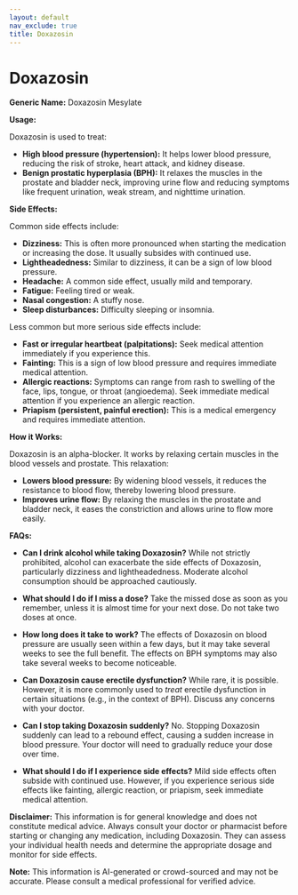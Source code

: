 ```yaml
---
layout: default
nav_exclude: true
title: Doxazosin
---
```


# Doxazosin

**Generic Name:** Doxazosin Mesylate

**Usage:**

Doxazosin is used to treat:

* **High blood pressure (hypertension):**  It helps lower blood pressure, reducing the risk of stroke, heart attack, and kidney disease.
* **Benign prostatic hyperplasia (BPH):**  It relaxes the muscles in the prostate and bladder neck, improving urine flow and reducing symptoms like frequent urination, weak stream, and nighttime urination.


**Side Effects:**

Common side effects include:

* **Dizziness:** This is often more pronounced when starting the medication or increasing the dose.  It usually subsides with continued use.
* **Lightheadedness:** Similar to dizziness, it can be a sign of low blood pressure.
* **Headache:**  A common side effect, usually mild and temporary.
* **Fatigue:** Feeling tired or weak.
* **Nasal congestion:** A stuffy nose.
* **Sleep disturbances:** Difficulty sleeping or insomnia.

Less common but more serious side effects include:

* **Fast or irregular heartbeat (palpitations):** Seek medical attention immediately if you experience this.
* **Fainting:** This is a sign of low blood pressure and requires immediate medical attention.
* **Allergic reactions:**  Symptoms can range from rash to swelling of the face, lips, tongue, or throat (angioedema). Seek immediate medical attention if you experience an allergic reaction.
* **Priapism (persistent, painful erection):**  This is a medical emergency and requires immediate attention.


**How it Works:**

Doxazosin is an alpha-blocker.  It works by relaxing certain muscles in the blood vessels and prostate.  This relaxation:

* **Lowers blood pressure:** By widening blood vessels, it reduces the resistance to blood flow, thereby lowering blood pressure.
* **Improves urine flow:** By relaxing the muscles in the prostate and bladder neck, it eases the constriction and allows urine to flow more easily.


**FAQs:**

* **Can I drink alcohol while taking Doxazosin?**  While not strictly prohibited, alcohol can exacerbate the side effects of Doxazosin, particularly dizziness and lightheadedness.  Moderate alcohol consumption should be approached cautiously.

* **What should I do if I miss a dose?** Take the missed dose as soon as you remember, unless it is almost time for your next dose.  Do not take two doses at once.

* **How long does it take to work?**  The effects of Doxazosin on blood pressure are usually seen within a few days, but it may take several weeks to see the full benefit.  The effects on BPH symptoms may also take several weeks to become noticeable.

* **Can Doxazosin cause erectile dysfunction?**  While rare, it is possible. However, it is more commonly used to *treat* erectile dysfunction in certain situations (e.g., in the context of BPH). Discuss any concerns with your doctor.

* **Can I stop taking Doxazosin suddenly?**  No. Stopping Doxazosin suddenly can lead to a rebound effect, causing a sudden increase in blood pressure.  Your doctor will need to gradually reduce your dose over time.

* **What should I do if I experience side effects?** Mild side effects often subside with continued use. However, if you experience serious side effects like fainting, allergic reaction, or priapism, seek immediate medical attention.


**Disclaimer:** This information is for general knowledge and does not constitute medical advice. Always consult your doctor or pharmacist before starting or changing any medication, including Doxazosin.  They can assess your individual health needs and determine the appropriate dosage and monitor for side effects.


**Note:** This information is AI-generated or crowd-sourced and may not be accurate. Please consult a medical professional for verified advice.
